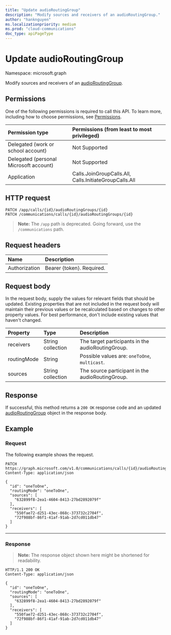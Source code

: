 ```yaml
---
title: "Update audioRoutingGroup"
description: "Modify sources and receivers of an audioRoutingGroup."
author: "hanknguyen"
ms.localizationpriority: medium
ms.prod: "cloud-communications"
doc_type: apiPageType
---
```


# Update audioRoutingGroup
Namespace: microsoft.graph

Modify sources and receivers of an [audioRoutingGroup](../resources/audioroutinggroup.md).

## Permissions
One of the following permissions is required to call this API. To learn more, including how to choose permissions, see [Permissions](/graph/permissions-reference).

| Permission type | Permissions (from least to most privileged)                |
| :-------------- | :--------------------------------------------------------- |
| Delegated (work or school account)     | Not Supported                       |
| Delegated (personal Microsoft account) | Not Supported                       |
| Application     | Calls.JoinGroupCalls.All, Calls.InitiateGroupCalls.All |

## HTTP request
<!-- { "blockType": "ignored" } -->
```http
PATCH /app/calls/{id}/audioRoutingGroups/{id}
PATCH /communications/calls/{id}/audioRoutingGroups/{id}
```
> **Note:** The `/app` path is deprecated. Going forward, use the `/communications` path.

## Request headers
| Name          | Description               |
|:--------------|:--------------------------|
| Authorization | Bearer {token}. Required. |

## Request body
In the request body, supply the values for relevant fields that should be updated. Existing properties that are not included in the request body will maintain their previous values or be recalculated based on changes to other property values. For best performance, don't include existing values that haven't changed.

| Property       | Type    |Description|
|:---------------|:--------|:----------|
| receivers | String collection | The target participants in the audioRoutingGroup. |
| routingMode | String | Possible values are: `oneToOne`, `multicast`. |
| sources | String collection | The source participant in the audioRoutingGroup. |

## Response
If successful, this method returns a `200 OK` response code and an updated [audioRoutingGroup](../resources/audioroutinggroup.md) object in the response body.

## Example

### Request
The following example shows the request.

<!-- {
  "blockType": "request",
  "name": "update-audioRoutingGroup"
}
-->
```http
PATCH https://graph.microsoft.com/v1.0/communications/calls/{id}/audioRoutingGroups/{id}
Content-Type: application/json

{
  "id": "oneToOne",
  "routingMode": "oneToOne",
  "sources": [
    "632899f8-2ea1-4604-8413-27bd2892079f"
  ],
  "receivers": [
    "550fae72-d251-43ec-868c-373732c2704f",
    "72f988bf-86f1-41af-91ab-2d7cd011db47"
  ]
}
```

---

### Response

> **Note:** The response object shown here might be shortened for readability.

<!-- {
  "blockType": "response",
  "truncated": true,
  "@odata.type": "microsoft.graph.audioRoutingGroup"
}
-->
```http
HTTP/1.1 200 OK
Content-Type: application/json

{
  "id": "oneToOne",
  "routingMode": "oneToOne",
  "sources": [
    "632899f8-2ea1-4604-8413-27bd2892079f"
  ],
  "receivers": [
    "550fae72-d251-43ec-868c-373732c2704f",
    "72f988bf-86f1-41af-91ab-2d7cd011db47"
  ]
}
```

<!-- uuid: 8fcb5dbc-d5aa-4681-8e31-b001d5168d79
2015-10-25 14:57:30 UTC -->
<!--
{
  "type": "#page.annotation",
  "description": "Update audioRoutingGroup",
  "keywords": "",
  "section": "documentation",
  "tocPath": "",
  "suppressions": [
  ]
}
-->



